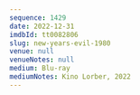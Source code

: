 ```yaml
---
sequence: 1429
date: 2022-12-31
imdbId: tt0082806
slug: new-years-evil-1980
venue: null
venueNotes: null
medium: Blu-ray
mediumNotes: Kino Lorber, 2022
---
```

